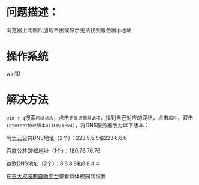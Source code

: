 # 问题描述：

浏览器上网图片加载不出或显示无法找到服务器ip地址

# 操作系统

win10

# 解决方法

`win + q`搜索`网络状态`，点击`更改适配器选项`，找到自己对应的网络，点击`属性`，双击`Internet协议版本4(TCP/IPv4)`，将DNS服务器改为以下版本：

阿里云公共DNS地址（2个）：223.5.5.5和223.6.6.6

百度公共DNS地址（1个）：180.76.76.76

谷歌DNS地址（2个）：8.8.8.8和8.8.4.4

在[吉大校园网自助平台](https://ip.jlu.edu.cn/pay/xucunkuan.php?)查看具体校园网设置

